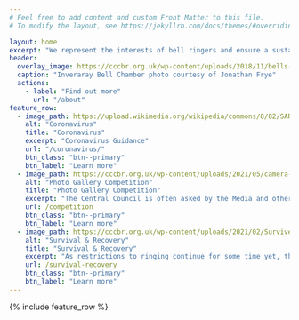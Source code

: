 ```yaml
---
# Feel free to add content and custom Front Matter to this file.
# To modify the layout, see https://jekyllrb.com/docs/themes/#overriding-theme-defaults

layout: home
excerpt: "We represent the interests of bell ringers and ensure a sustainable future for the traditional art of bell ringing"
header:
  overlay_image: https://cccbr.org.uk/wp-content/uploads/2018/11/bells-e1543182688336.jpg
  caption: "Inveraray Bell Chamber photo courtesy of Jonathan Frye"
  actions:
    - label: "Find out more"
      url: "/about"
feature_row:
  - image_path: https://upload.wikimedia.org/wikipedia/commons/8/82/SARS-CoV-2_without_background.png
    alt: "Coronavirus"
    title: "Coronavirus"
    excerpt: "Coronavirus Guidance"
    url: "/coronavirus/"
    btn_class: "btn--primary"
    btn_label: "Learn more"
  - image_path: https://cccbr.org.uk/wp-content/uploads/2021/05/camera-801924_640-300x200.jpg
    alt: "Photo Gallery Competition"
    title: "Photo Gallery Competition"
    excerpt: "The Central Council is often asked by the Media and others for images of bells, bellringing, churches and so on for news articles, magazines and websites."
    url: /competition
    btn_class: "btn--primary"
    btn_label: "Learn more"
  - image_path: https://cccbr.org.uk/wp-content/uploads/2021/02/Survive-and-Recover-logo-simple.jpg
    alt: "Survival & Recovery"
    title: "Survival & Recovery"
    excerpt: "As restrictions to ringing continue for some time yet, the association of Ringing Teachers (ART) and the Central Council of Church Bell Ringers (CCCBR) have joined forces to bring a series of activities, teaching, and support ways in which we can help ringers and bands stay together and then recover."
    url: /survival-recovery
    btn_class: "btn--primary"
    btn_label: "Learn more"      
---
```


{% include feature_row %}
